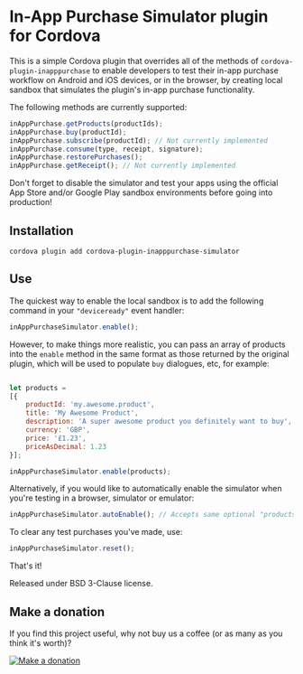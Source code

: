 In-App Purchase Simulator plugin for Cordova
============================================

This is a simple Cordova plugin that overrides all of the methods of `cordova-plugin-inapppurchase` to enable developers to test their in-app purchase workflow on Android and iOS devices, or in the browser, by creating local sandbox that simulates the plugin's in-app purchase functionality.

The following methods are currently supported:

```javascript
inAppPurchase.getProducts(productIds);
inAppPurchase.buy(productId);
inAppPurchase.subscribe(productId); // Not currently implemented
inAppPurchase.consume(type, receipt, signature);
inAppPurchase.restorePurchases();
inAppPurchase.getReceipt(); // Not currently implemented
```

Don't forget to disable the simulator and test your apps using the official App Store and/or Google Play sandbox environments before going into production!

Installation
------------

```
cordova plugin add cordova-plugin-inapppurchase-simulator
```

Use
---

The quickest way to enable the local sandbox is to add the following command in your `"deviceready"` event handler:

```javascript
inAppPurchaseSimulator.enable();
```

However, to make things more realistic, you can pass an array of products into the `enable` method in the same format as those returned by the original plugin, which will be used to populate `buy` dialogues, etc, for example:

```javascript

let products =
[{
	productId: 'my.awesome.product',
	title: 'My Awesome Product',
	description: 'A super awesome product you definitely want to buy',
	currency: 'GBP',
	price: '£1.23',
	priceAsDecimal: 1.23
}];

inAppPurchaseSimulator.enable(products);
```

Alternatively, if you would like to automatically enable the simulator when you're testing in a browser, simulator or emulator:

```javascript
inAppPurchaseSimulator.autoEnable(); // Accepts same optional "products" parameter as above
```

To clear any test purchases you've made, use:

```javascript
inAppPurchaseSimulator.reset();
```

That's it!

Released under BSD 3-Clause license.

Make a donation
---------------

If you find this project useful, why not buy us a coffee (or as many as you think it's worth)?

[![Make a donation](https://www.paypalobjects.com/en_US/GB/i/btn/btn_donateCC_LG.gif)](http://bit.ly/2JsLDDE)
